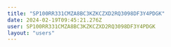 ```yaml
---
title: "SP100RR331CMZA8BC3KZKCZXD2RQ3098DF3Y4PDGK"
date: 2024-02-19T09:45:21.276Z
user: SP100RR331CMZA8BC3KZKCZXD2RQ3098DF3Y4PDGK
layout: "users"
---
```

    